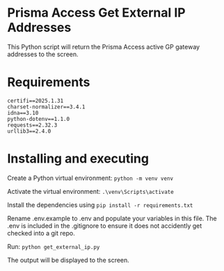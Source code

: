 # Prisma Access Get External IP Addresses

This Python script will return the Prisma Access active GP gateway addresses to the screen.

# Requirements

```
certifi==2025.1.31
charset-normalizer==3.4.1
idna==3.10
python-dotenv==1.1.0
requests==2.32.3
urllib3==2.4.0
```

# Installing and executing

Create a Python virtual environment: `python -m venv venv`

Activate the virtual environment: `.\venv\Scripts\activate`

Install the dependencies using `pip install -r requirements.txt`

Rename .env.example to .env and populate your variables in this file. The .env is included in the .gitignore to ensure it does not accidently get checked into a git repo.

Run: `python get_external_ip.py`

The output will be displayed to the screen.
